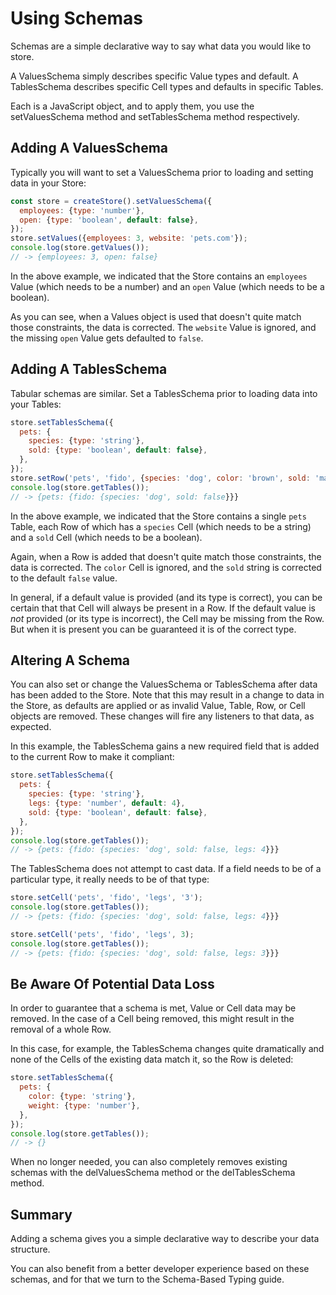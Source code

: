# Using Schemas

Schemas are a simple declarative way to say what data you would like to store.

A ValuesSchema simply describes specific Value types and default. A TablesSchema
describes specific Cell types and defaults in specific Tables.

Each is a JavaScript object, and to apply them, you use the setValuesSchema
method and setTablesSchema method respectively.

## Adding A ValuesSchema

Typically you will want to set a ValuesSchema prior to loading and setting data
in your Store:

```js
const store = createStore().setValuesSchema({
  employees: {type: 'number'},
  open: {type: 'boolean', default: false},
});
store.setValues({employees: 3, website: 'pets.com'});
console.log(store.getValues());
// -> {employees: 3, open: false}
```

In the above example, we indicated that the Store contains an `employees` Value
(which needs to be a number) and an `open` Value (which needs to be a boolean).

As you can see, when a Values object is used that doesn't quite match those
constraints, the data is corrected. The `website` Value is ignored, and the
missing `open` Value gets defaulted to `false`.

## Adding A TablesSchema

Tabular schemas are similar. Set a TablesSchema prior to loading data into your
Tables:

```js
store.setTablesSchema({
  pets: {
    species: {type: 'string'},
    sold: {type: 'boolean', default: false},
  },
});
store.setRow('pets', 'fido', {species: 'dog', color: 'brown', sold: 'maybe'});
console.log(store.getTables());
// -> {pets: {fido: {species: 'dog', sold: false}}}
```

In the above example, we indicated that the Store contains a single `pets`
Table, each Row of which has a `species` Cell (which needs to be a string) and a
`sold` Cell (which needs to be a boolean).

Again, when a Row is added that doesn't quite match those constraints, the data
is corrected. The `color` Cell is ignored, and the `sold` string is corrected to
the default `false` value.

In general, if a default value is provided (and its type is correct), you can be
certain that that Cell will always be present in a Row. If the default value is
_not_ provided (or its type is incorrect), the Cell may be missing from the Row.
But when it is present you can be guaranteed it is of the correct type.

## Altering A Schema

You can also set or change the ValuesSchema or TablesSchema after data has been
added to the Store. Note that this may result in a change to data in the Store,
as defaults are applied or as invalid Value, Table, Row, or Cell objects are
removed. These changes will fire any listeners to that data, as expected.

In this example, the TablesSchema gains a new required field that is added to
the current Row to make it compliant:

```js
store.setTablesSchema({
  pets: {
    species: {type: 'string'},
    legs: {type: 'number', default: 4},
    sold: {type: 'boolean', default: false},
  },
});
console.log(store.getTables());
// -> {pets: {fido: {species: 'dog', sold: false, legs: 4}}}
```

The TablesSchema does not attempt to cast data. If a field needs to be of a
particular type, it really needs to be of that type:

```js
store.setCell('pets', 'fido', 'legs', '3');
console.log(store.getTables());
// -> {pets: {fido: {species: 'dog', sold: false, legs: 4}}}

store.setCell('pets', 'fido', 'legs', 3);
console.log(store.getTables());
// -> {pets: {fido: {species: 'dog', sold: false, legs: 3}}}
```

## Be Aware Of Potential Data Loss

In order to guarantee that a schema is met, Value or Cell data may be removed.
In the case of a Cell being removed, this might result in the removal of a whole
Row.

In this case, for example, the TablesSchema changes quite dramatically and none
of the Cells of the existing data match it, so the Row is deleted:

```js
store.setTablesSchema({
  pets: {
    color: {type: 'string'},
    weight: {type: 'number'},
  },
});
console.log(store.getTables());
// -> {}
```

When no longer needed, you can also completely removes existing schemas
with the delValuesSchema method or the delTablesSchema method.

## Summary

Adding a schema gives you a simple declarative way to describe your data
structure.

You can also benefit from a better developer experience based on these schemas,
and for that we turn to the Schema-Based Typing guide.
